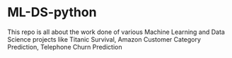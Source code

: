# ML-DS-python
This repo is all about the work done of various Machine Learning and Data Science projects like Titanic Survival, Amazon Customer Category Prediction, Telephone Churn Prediction
